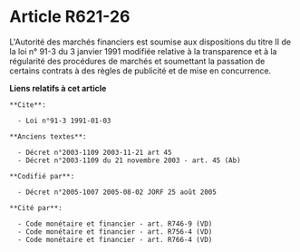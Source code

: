 # Article R621-26

L'Autorité des marchés financiers est soumise aux dispositions du titre II de la loi n° 91-3 du 3 janvier 1991 modifiée
relative à la transparence et à la régularité des procédures de marchés et soumettant la passation de certains contrats à des
règles de publicité et de mise en concurrence.

**Liens relatifs à cet article**

	**Cite**:

	  - Loi n°91-3 1991-01-03

	**Anciens textes**:

	  - Décret n°2003-1109 2003-11-21 art 45
	  - Décret n°2003-1109 du 21 novembre 2003 - art. 45 (Ab)

	**Codifié par**:

	  - Décret n°2005-1007 2005-08-02 JORF 25 août 2005

	**Cité par**:

	  - Code monétaire et financier - art. R746-9 (VD)
	  - Code monétaire et financier - art. R756-4 (VD)
	  - Code monétaire et financier - art. R766-4 (VD)
